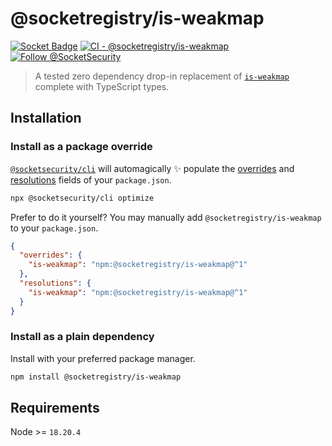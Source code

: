 # @socketregistry/is-weakmap

[![Socket Badge](https://socket.dev/api/badge/npm/package/@socketregistry/is-weakmap)](https://socket.dev/npm/package/@socketregistry/is-weakmap)
[![CI - @socketregistry/is-weakmap](https://github.com/SocketDev/socket-registry-js/actions/workflows/test.yml/badge.svg)](https://github.com/SocketDev/socket-registry-js/actions/workflows/test.yml)
[![Follow @SocketSecurity](https://img.shields.io/twitter/follow/SocketSecurity?style=social)](https://twitter.com/SocketSecurity)

> A tested zero dependency drop-in replacement of
> [`is-weakmap`](https://www.npmjs.com/package/is-weakmap) complete with
> TypeScript types.

## Installation

### Install as a package override

[`@socketsecurity/cli`](https://www.npmjs.com/package/@socketsecurity/cli) will
automagically :sparkles: populate the
[overrides](https://docs.npmjs.com/cli/v9/configuring-npm/package-json#overrides)
and [resolutions](https://yarnpkg.com/configuration/manifest#resolutions) fields
of your `package.json`.

```sh
npx @socketsecurity/cli optimize
```

Prefer to do it yourself? You may manually add `@socketregistry/is-weakmap` to
your `package.json`.

```json
{
  "overrides": {
    "is-weakmap": "npm:@socketregistry/is-weakmap@^1"
  },
  "resolutions": {
    "is-weakmap": "npm:@socketregistry/is-weakmap@^1"
  }
}
```

### Install as a plain dependency

Install with your preferred package manager.

```sh
npm install @socketregistry/is-weakmap
```

## Requirements

Node >= `18.20.4`
